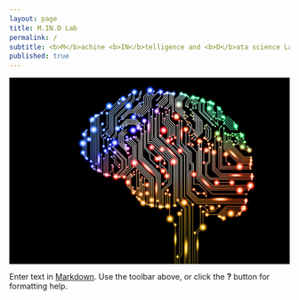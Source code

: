 ```yaml
---
layout: page
title: M.IN.D Lab
permalink: /
subtitle: <b>M</b>achine <b>IN</b>telligence and <b>D</b>ata science Laboratory
published: true
---
```


<img src="img/ai.jpg" width="600" align="center"/>


Enter text in [Markdown](http://daringfireball.net/projects/markdown/). Use the toolbar above, or click the **?** button for formatting help.
